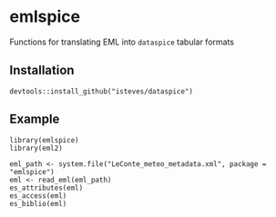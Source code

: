 # emlspice
Functions for translating EML into `dataspice` tabular formats

## Installation

```
devtools::install_github("isteves/dataspice")
```

## Example
```
library(emlspice)
library(eml2)

eml_path <- system.file("LeConte_meteo_metadata.xml", package = "emlspice")
eml <- read_eml(eml_path)
es_attributes(eml)
es_access(eml)
es_biblio(eml)
```
